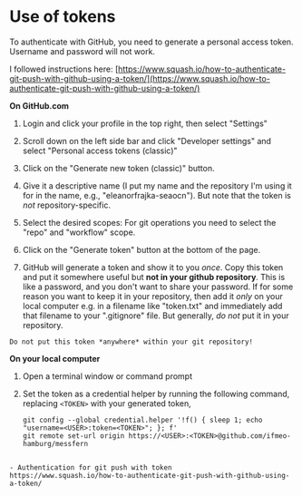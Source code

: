 
# Use of tokens

To authenticate with GitHub, you need to generate a personal access token.  Username and password will not work.

I followed instructions here:
[https://www.squash.io/how-to-authenticate-git-push-with-github-using-a-token/](https://www.squash.io/how-to-authenticate-git-push-with-github-using-a-token/)

**On GitHub.com** 

1. Login and click your profile in the top right, then select "Settings"

2. Scroll down on the left side bar and click "Developer settings" and select "Personal access tokens (classic)"

3. Click on the "Generate new token (classic)" button.

4. Give it a descriptive name (I put my name and the repository I'm using it for in the name, e.g., "eleanorfrajka-seaocn").  But note that the token is *not* repository-specific.

5. Select the desired scopes: For git operations you need to select the "repo" and "workflow" scope.

6. Click on the "Generate token" button at the bottom of the page.

7. GitHub will generate a token and show it to you *once*. Copy this token and put it somewhere useful but **not in your github repository**.  This is like a password, and you don't want to share your password.  If for some reason you want to keep it in your repository, then add it *only* on your local computer e.g. in a filename like "token.txt" and immediately add that filename to your ".gitignore" file.  But generally, *do not* put it in your repository.

```{note}
Do not put this token *anywhere* within your git repository!
```

**On your local computer**

1. Open a terminal window or command prompt

2. Set the token as a credential helper by running the following command, replacing `<TOKEN>` with your generated token,

    ```
    git config --global credential.helper '!f() { sleep 1; echo "username=<USER>:token=<TOKEN>"; }; f'
    git remote set-url origin https://<USER>:<TOKEN>@github.com/ifmeo-hamburg/messfern
    ```
<!--
#ghp-import -n -p -f _build/html
-->
<!-- create gh-pages branch in existing repo 
https://jiafulow.github.io/blog/2020/07/09/create-gh-pages-branch-in-existing-repo/
-->
```{seealso}

- Authentication for git push with token
https://www.squash.io/how-to-authenticate-git-push-with-github-using-a-token/
```
